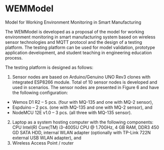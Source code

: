 # WEMModel
Model for Working Environment Monitoring in Smart Manufacturing

The WEMModel is developed as a proposal of the model for working environment monitoring in smart manufacturing system based on wireless sensor technologies and MQTT protocol and the design of a testing platform. The testing platform can be used for model validation, prototype application development, and student teaching in engineering education process.

The testing platform is designed as follows:
1.	Sensor nodes are based on Arduino/Genuino UNO Rev3 clones with integrated ESP8266 module. Total of 10 sensor nodes is developed and used in scenarios. The sensor nodes are presented in Figure 6 and have the following configuration: 
-	Wemos D1 R2 – 5 pcs. (four with MQ-135 and one with MQ-2 sensor),
-	Espduino – 2 pcs. (one with MQ-135 and one with MQ-2 sensor), and
-	NodeMCU 12E v1.0 – 3 pcs. (all three with MQ-135 sensor).
2.	Laptop as a system hosting computer with the following components: CPU Intel(R) Core(TM) i3-4005U CPU @ 1.70GHz, 4 GB RAM, DDR3 450 GD SATA HDD, internal WLAN adapter (optionally with TP-Link 722N external USB WLAN adapter), and
3.	Wireless Access Point / router



